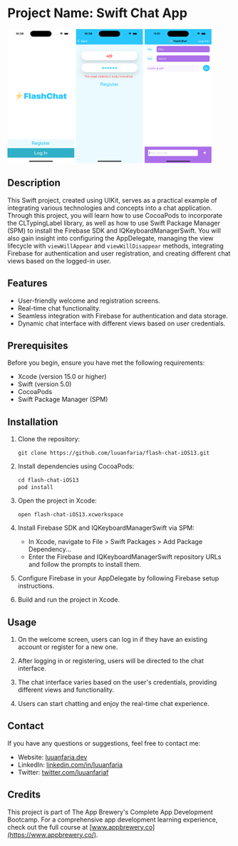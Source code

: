 # Project Name: Swift Chat App

<img src="./ScreenshotWelcomeScreen.png" alt="Descrição da imagem" width="150" height="300" />

<img src="./ScreenshotRegisterScreen.png" alt="Descrição da imagem" width="150" height="300" />

<img src="./ScreenshotChatScreen.png" alt="Descrição da imagem" width="150" height="300" />

## Description

This Swift project, created using UIKit, serves as a practical example of integrating various technologies and concepts into a chat application. Through this project, you will learn how to use CocoaPods to incorporate the CLTypingLabel library, as well as how to use Swift Package Manager (SPM) to install the Firebase SDK and IQKeyboardManagerSwift. You will also gain insight into configuring the AppDelegate, managing the view lifecycle with `viewWillAppear` and `viewWillDisappear` methods, integrating Firebase for authentication and user registration, and creating different chat views based on the logged-in user.

## Features

- User-friendly welcome and registration screens.
- Real-time chat functionality.
- Seamless integration with Firebase for authentication and data storage.
- Dynamic chat interface with different views based on user credentials.

## Prerequisites

Before you begin, ensure you have met the following requirements:

- Xcode (version 15.0 or higher)
- Swift (version 5.0)
- CocoaPods
- Swift Package Manager (SPM)

## Installation

1. Clone the repository:

   ```shell
   git clone https://github.com/luuanfaria/flash-chat-iOS13.git
   ```

2. Install dependencies using CocoaPods:

   ```shell
   cd flash-chat-iOS13
   pod install
   ```

3. Open the project in Xcode:

   ```shell
   open flash-chat-iOS13.xcworkspace
   ```

4. Install Firebase SDK and IQKeyboardManagerSwift via SPM:
   - In Xcode, navigate to File > Swift Packages > Add Package Dependency...
   - Enter the Firebase and IQKeyboardManagerSwift repository URLs and follow the prompts to install them.

5. Configure Firebase in your AppDelegate by following Firebase setup instructions.

6. Build and run the project in Xcode.

## Usage

1. On the welcome screen, users can log in if they have an existing account or register for a new one.

2. After logging in or registering, users will be directed to the chat interface.

3. The chat interface varies based on the user's credentials, providing different views and functionality.

4. Users can start chatting and enjoy the real-time chat experience.

## Contact

If you have any questions or suggestions, feel free to contact me:

- Website: [luuanfaria.dev](https://luuanfaria.dev)
- LinkedIn: [linkedin.com/in/luuanfaria](https://linkedin.com/in/luuanfaria)
- Twitter: [twitter.com/luuanfariaf](https://twitter.com/luuanfariaf)

## Credits

This project is part of The App Brewery's Complete App Development Bootcamp. For a comprehensive app development learning experience, check out the full course at [www.appbrewery.co](https://www.appbrewery.co/).